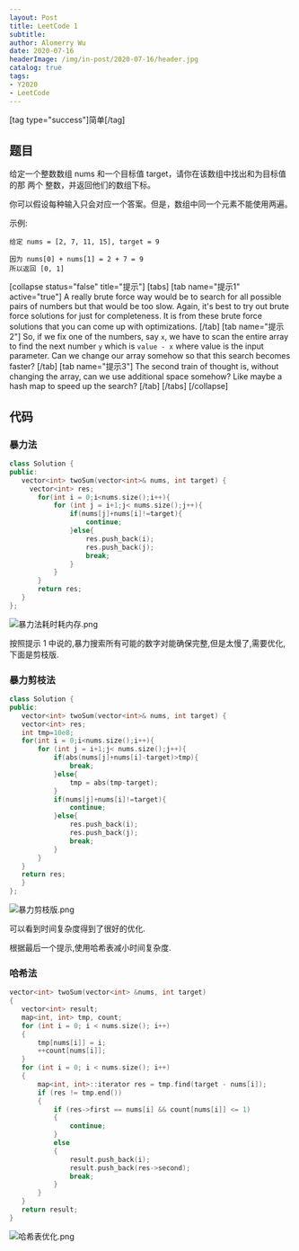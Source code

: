 ```yaml
---
layout: Post
title: LeetCode 1
subtitle: 
author: Alomerry Wu
date: 2020-07-16
headerImage: /img/in-post/2020-07-16/header.jpg
catalog: true
tags:
- Y2020
- LeetCode
---
```


<!-- Description. -->

<!-- more -->

[tag type="success"]简单[/tag]

## 题目

给定一个整数数组 nums 和一个目标值 target，请你在该数组中找出和为目标值的那 两个 整数，并返回他们的数组下标。

你可以假设每种输入只会对应一个答案。但是，数组中同一个元素不能使用两遍。

示例:

```text
给定 nums = [2, 7, 11, 15], target = 9

因为 nums[0] + nums[1] = 2 + 7 = 9
所以返回 [0, 1]
```

[collapse status="false" title="提示"]
[tabs]
[tab name="提示1" active="true"]
A really brute force way would be to search for all possible pairs of numbers but that would be too slow. Again, it's
best to try out brute force solutions for just for completeness. It is from these brute force solutions that you can
come up with optimizations.
[/tab]
[tab name="提示2"]
So, if we fix one of the numbers, say `x`, we have to scan the entire array to find the next number `y` which
is `value - x` where value is the input parameter. Can we change our array somehow so that this search becomes faster?
[/tab]
[tab name="提示3"]
The second train of thought is, without changing the array, can we use additional space somehow? Like maybe a hash map
to speed up the search?
[/tab]
[/tabs]
[/collapse]

## 代码

### 暴力法

 ```cpp
class Solution {
public:
    vector<int> twoSum(vector<int>& nums, int target) {
      vector<int> res;
        for(int i = 0;i<nums.size();i++){
            for (int j = i+1;j< nums.size();j++){
                if(nums[j]+nums[i]!=target){
                    continue;
                }else{
                    res.push_back(i);
                    res.push_back(j);
                    break;
                }
            }
        }
        return res;
    }
};
```

![暴力法耗时耗内存.png][1]

按照提示 1 中说的,暴力搜索所有可能的数字对能确保完整,但是太慢了,需要优化,下面是剪枝版.

### 暴力剪枝法

 ```cpp
class Solution {
public:
    vector<int> twoSum(vector<int>& nums, int target) {
    vector<int> res;
    int tmp=10e8;
    for(int i = 0;i<nums.size();i++){
        for (int j = i+1;j< nums.size();j++){
            if(abs(nums[j]+nums[i]-target)>tmp){
                break;
            }else{
                tmp = abs(tmp-target);
            }
            if(nums[j]+nums[i]!=target){
                continue;
            }else{
                res.push_back(i);
                res.push_back(j);
                break;
            }
        }
    }
    return res;
    }
};
```

![暴力剪枝版.png][2]

可以看到时间复杂度得到了很好的优化.

根据最后一个提示,使用哈希表减小时间复杂度.

### 哈希法

 ```cpp
vector<int> twoSum(vector<int> &nums, int target)
{
    vector<int> result;
    map<int, int> tmp, count;
    for (int i = 0; i < nums.size(); i++)
    {
        tmp[nums[i]] = i;
        ++count[nums[i]];
    }
    for (int i = 0; i < nums.size(); i++)
    {
        map<int, int>::iterator res = tmp.find(target - nums[i]);
        if (res != tmp.end())
        {
            if (res->first == nums[i] && count[nums[i]] <= 1)
            {
                continue;
            }
            else
            {
                result.push_back(i);
                result.push_back(res->second);
                break;
            }
        }
    }
    return result;
}
```

![哈希表优化.png][3]

[1]: http://alomerry.com/usr/uploads/2020/07/2761686745.png

[2]: http://alomerry.com/usr/uploads/2020/07/2591605471.png

[3]: http://alomerry.com/usr/uploads/2020/07/3985275830.png